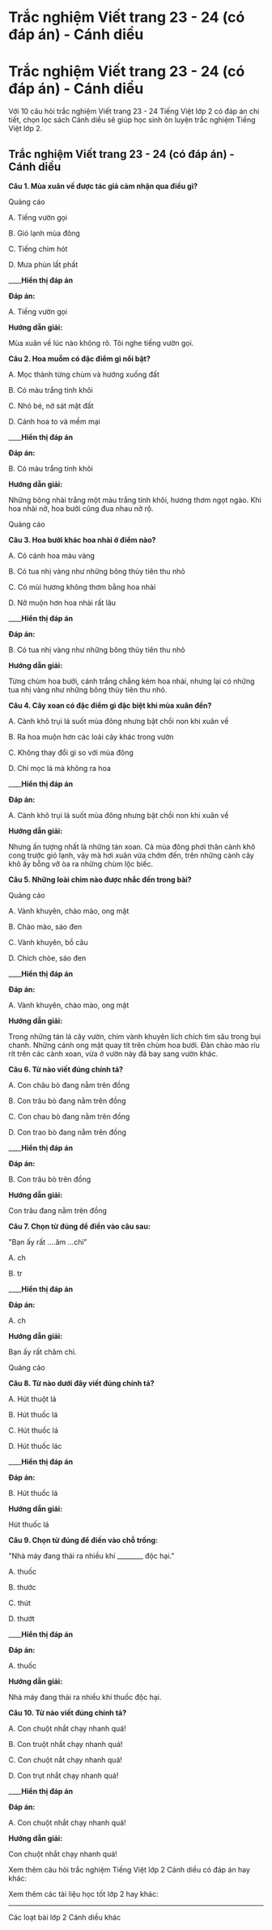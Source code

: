 # Trắc nghiệm Viết trang 23 - 24 (có đáp án) - Cánh diều

# Trắc nghiệm Viết trang 23 - 24 (có đáp án) - Cánh diều

Với 10 câu hỏi trắc nghiệm Viết trang 23 - 24 Tiếng Việt lớp 2 có đáp án chi tiết, chọn lọc sách Cánh diều sẽ giúp học sinh ôn luyện trắc nghiệm Tiếng Việt lớp 2.

## Trắc nghiệm Viết trang 23 - 24 (có đáp án) - Cánh diều

**Câu 1. Mùa xuân về được tác giả cảm nhận qua điều gì?**

Quảng cáo

A. Tiếng vườn gọi

B. Gió lạnh mùa đông

C. Tiếng chim hót

D. Mưa phùn lất phất

____**Hiển thị đáp án**

**Đáp án:**

A. Tiếng vườn gọi

**Hướng dẫn giải:**

Mùa xuân về lúc nào không rõ. Tôi nghe tiếng vườn gọi.

**Câu 2. Hoa muỗm có đặc điểm gì nổi bật?**

A. Mọc thành từng chùm và hướng xuống đất

B. Có màu trắng tinh khôi

C. Nhỏ bé, nở sát mặt đất

D. Cánh hoa to và mềm mại

____**Hiển thị đáp án**

**Đáp án:**

B. Có màu trắng tinh khôi

**Hướng dẫn giải:**

Những bông nhài trắng một màu trắng tinh khôi, hương thơm ngọt ngào. Khi hoa nhài nở, hoa bưởi cũng đua nhau nở rộ.

Quảng cáo

**Câu 3. Hoa bưởi khác hoa nhài ở điểm nào?**

A. Có cánh hoa màu vàng

B. Có tua nhị vàng như những bông thủy tiên thu nhỏ

C. Có mùi hương không thơm bằng hoa nhài

D. Nở muộn hơn hoa nhài rất lâu

____**Hiển thị đáp án**

**Đáp án:**

B. Có tua nhị vàng như những bông thủy tiên thu nhỏ

**Hướng dẫn giải:**

Từng chùm hoa bưởi, cánh trắng chẳng kém hoa nhài, nhưng lại có những tua nhị vàng như những bông thủy tiên thu nhỏ.

**Câu 4. Cây xoan có đặc điểm gì đặc biệt khi mùa xuân đến?**

A. Cành khô trụi lá suốt mùa đông nhưng bật chồi non khi xuân về

B. Ra hoa muộn hơn các loài cây khác trong vườn

C. Không thay đổi gì so với mùa đông

D. Chỉ mọc lá mà không ra hoa

____**Hiển thị đáp án**

**Đáp án:**

A. Cành khô trụi lá suốt mùa đông nhưng bật chồi non khi xuân về

**Hướng dẫn giải:**

Nhưng ấn tượng nhất là những tán xoan. Cả mùa đông phơi thân cành khô cong trước gió lạnh, vậy mà hơi xuân vừa chớm đến, trên những cành cây khô ấy bỗng vỡ òa ra những chùm lộc biếc.

**Câu 5. Những loài chim nào được nhắc đến trong bài?**

Quảng cáo

A. Vành khuyên, chào mào, ong mật 

B. Chào mào, sáo đen

C. Vành khuyên, bồ câu

D. Chích chòe, sáo đen

____**Hiển thị đáp án**

**Đáp án:**

A. Vành khuyên, chào mào, ong mật 

**Hướng dẫn giải:**

Trong những tán lá cây vườn, chim vành khuyên lích chích tìm sâu trong bụi chanh. Những cánh ong mật quay tít trên chùm hoa bưởi. Đàn chào mào ríu rít trên các cành xoan, vừa ở vườn này đã bay sang vườn khác.

**Câu 6. Từ nào viết đúng chính tả?**

A. Con châu bò đang nằm trên đồng

B. Con trâu bò đang nằm trên đồng

C. Con chau bò đang nằm trên đồng

D. Con trao bò đang nằm trên đồng

____**Hiển thị đáp án**

**Đáp án:**

B. Con trâu bò trên đồng

**Hướng dẫn giải:**

Con trâu đang nằm trên đồng

**Câu 7. Chọn từ đúng để điền vào câu sau:**

"Bạn ấy rất ….ăm …chỉ” 

A. ch

B. tr

____**Hiển thị đáp án**

**Đáp án:**

A. ch

**Hướng dẫn giải:**

Bạn ấy rất chăm chỉ. 

Quảng cáo

**Câu 8. Từ nào dưới đây viết đúng chính tả?**

A. Hút thuột lá

B. Hút thuốc lá

C. Hút thuốc lá

D. Hút thuốc lác

____**Hiển thị đáp án**

**Đáp án:**

B. Hút thuốc lá

**Hướng dẫn giải:**

Hút thuốc lá

**Câu 9. Chọn từ đúng để điền vào chỗ trống:**

"Nhà máy đang thải ra nhiều khí ________ độc hại."

A. thuốc

B. thước

C. thút

D. thướt

____**Hiển thị đáp án**

**Đáp án:**

A. thuốc

**Hướng dẫn giải:**

Nhà máy đang thải ra nhiều khí thuốc độc hại.

**Câu 10. Từ nào viết đúng chính tả?**

A. Con chuột nhắt chạy nhanh quá!

B. Con truột nhắt chạy nhanh quá!

C. Con chuột nắt chạy nhanh quá!

D. Con trụt nhắt chạy nhanh quá!

____**Hiển thị đáp án**

**Đáp án:**

A. Con chuột nhắt chạy nhanh quá!

**Hướng dẫn giải:**

Con chuột nhắt chạy nhanh quá!

Xem thêm câu hỏi trắc nghiệm Tiếng Việt lớp 2 Cánh diều có đáp án hay khác:

Xem thêm các tài liệu học tốt lớp 2 hay khác:

* * *

Các loạt bài lớp 2 Cánh diều khác
